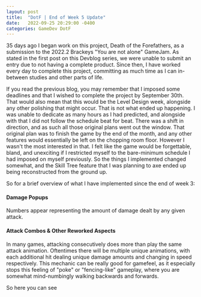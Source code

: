 ```yaml
---
layout: post
title:  "DotF | End of Week 5 Update"
date:	2022-09-25 20:29:00 -0400
categories: GameDev DotF
---
```

35 days ago I began work on this project, Death of the Forefathers, as a submission to the 2022.2 Brackeys "You are not alone" GameJam.
As stated in the first post on this Devblog series, we were unable to submit an entry due to not having a complete product. 
Since then, I have worked every day to complete this project, committing as much time as I can in-between studies and other parts of life.

If you read the previous blog, you may remember that I imposed some deadlines and that I wished to complete the project by September 30th.
That would also mean that this would be the Level Design week, alongside any other polishing that might occur.
That is not what ended up happening. I was unable to dedicate as many hours as I had predicted, and alongside with that I did not
follow the schedule beat for beat. There was a shift in direction, and as such all those original plans went out the window.
That original plan was to finish the game by the end of the month, and any other features would essentially be left on the chopping room floor.
However I wasn't the most interested in that. I felt like the game would be forgettable, bland, and unexciting if I restricted myself to the
bare-minimum schedule I had imposed on myself previously. So the things I implemented changed somewhat, and the Skill Tree feature that I
was planning to axe ended up being reconstructed from the ground up.

So for a brief overview of what I have implemented since the end of week 3:

#### Damage Popups
Numbers appear representing the amount of damage dealt by any given attack.

#### Attack Combos & Other Reworked Aspects
In many games, attacking consecutively does more than play the same attack animation. Oftentimes there will be multiple unique animations, 
with each additional hit dealing unique damage amounts and changing in speed respectively. This mechanic can be really good for gamefeel,
as it especially stops this feeling of "poke" or "fencing-like" gameplay, where you are somewhat mind-numbingly walking backwards and forwards.

So here you can see 